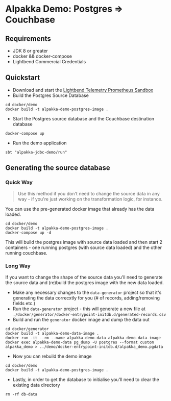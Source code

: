 # Alpakka Demo: Postgres ⇒ Couchbase

## Requirements

* JDK 8 or greater
* docker && docker-compose
* Lightbend Commercial Credentials

## Quickstart

* Download and start the [Lightbend Telemetry Prometheus Sandbox](https://developer.lightbend.com/docs/telemetry/current/sandbox/prometheus-sandbox.html)
* Build the Postgres Source Database

```shell script
cd docker/demo
docker build -t alpakka-demo-postgres-image .
```

* Start the Postgres source database and the Couchbase destination database

```shell script
docker-compose up
```

* Run the demo application

```shell script
sbt "alpakka-jdbc-demo/run"
```

## Generating the source database

### Quick Way

> Use this method if you don't need to change the source data in any way - if you're just working on the transformation logic, for instance.

You can use the pre-generated docker image that already has the data loaded.

```shell script
cd docker/demo
docker build -t alpakka-demo-postgres-image .
docker-compose up -d
```

This will build the postgres image with source data loaded and then start 2 containers - one running postgres (with source data loaded) and the other running couchbase.

### Long Way

If you want to change the shape of the source data you'll need to generate the source data and (re)build the postgres image with the new data loaded.

* Make any necessary changes to the `data-generator` project so that it's generating the data correcxtly for you (# of records, adding/removing fields etc.)
* Run the `data-generator` project - this will generate a new file at `./docker/generator/docker-entrypoint-initdb.d/generated-records.csv`
* Build and run the `generator` docker image and dump the data out

```shell script
cd docker/generator
docker build -t alpakka-demo-data-image .
docker run -it --rm --name alpakka-demo-data alpakka-demo-data-image
docker exec alpakka-demo-data pg_dump -U postgres --format custom alpakka_demo > ../demo/docker-entrypoint-initdb.d/alpakka_demo.pgdata
```

* Now you can rebuild the demo image

```shell script
cd docker/demo
docker build -t alpakka-demo-postgres-image .
```

* Lastly, in order to get the database to initialise you'll need to clear the existing data directory

```shell script
rm -rf db-data
```
